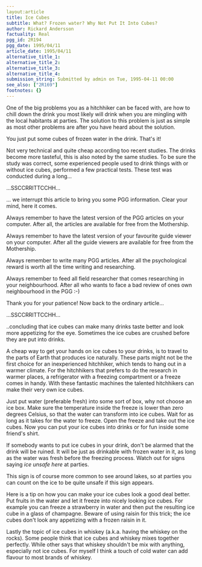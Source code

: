 ```yaml
---
layout:article
title: Ice Cubes
subtitle: What? Frozen water? Why Not Put It Into Cubes?
author: Rickard Andersson
factuality: Real
pgg_id: 2R194
pgg_date: 1995/04/11
article_date: 1995/04/11
alternative_title_1: 
alternative_title_2: 
alternative_title_3: 
alternative_title_4: 
submission_string: Submitted by admin on Tue, 1995-04-11 00:00
see_also: ["2R169"]
footnotes: {}
---
```

<div>
<p>One of the big problems you as a hitchhiker can be faced with, are how to chill down the drink you most likely will drink when you are mingling with the local habitants at parties. The solution to this problem is just as simple as most other problems are after you have heard about the solution.</p>
<p>You just put some cubes of frozen water in the drink. That's it!</p>
<p>Not very technical and quite cheap according too recent studies. The drinks become more tasteful, this is also noted by the same studies. To be sure the study was correct, some experienced people used to drink things with or without ice cubes, performed a few practical tests. These test was conducted during a long...</p>
<p>...SSCCRRITTCCHH...</p>
<p>... we interrupt this article to bring you some PGG information. Clear your mind, here it comes.</p>
<p>Always remember to have the latest version of the PGG articles on your computer. After all, the articles are available for free from the Mothership.</p>
<p>Always remember to have the latest version of your favourite guide viewer on your computer. After all the guide viewers are available for free from the Mothership.</p>
<p>Always remember to write many PGG articles. After all the psychological reward is worth all the time writing and researching.</p>
<p>Always remember to feed all field researcher that comes researching in your neighbourhood. After all who wants to face a bad review of ones own neighbourhood in the PGG :-)</p>
<p>Thank you for your patience! Now back to the ordinary article...</p>
<p>...SSCCRRITTCCHH...</p>
<p>..concluding that ice cubes can make many drinks taste better and look more appetizing for the eye. Sometimes the ice cubes are crushed before they are put into drinks.</p>
<p>A cheap way to get your hands on ice cubes to your drinks, is to travel to the parts of Earth that produces ice naturally. These parts might not be the first choice for an inexperienced hitchhiker, which tends to hang out in a warmer climate. For the hitchhikers that prefers to do the research in warmer places, a refrigerator with a freezing compartment or a freeze comes in handy. With these fantastic machines the talented hitchhikers can make their very own ice cubes.</p>
<p>Just put water (preferable fresh) into some sort of box, why not choose an ice box. Make sure the temperature inside the freeze is lower than zero degrees Celsius, so that the water can transform into ice cubes. Wait for as long as it takes for the water to freeze. Open the freeze and take out the ice cubes. Now you can put your ice cubes into drinks or for fun inside some friend's shirt.</p>
<p>If somebody wants to put ice cubes in your drink, don't be alarmed that the drink will be ruined. It will be just as drinkable with frozen water in it, as long as the water was fresh before the freezing process. Watch out for signs saying <em>ice unsafe here</em> at parties.</p>
<p>This sign is of course more common to see around lakes, so at parties you can count on the ice to be quite unsafe if this sign appears.</p>
<p>Here is a tip on how you can make your ice cubes look a good deal better. Put fruits in the water and let it freeze into nicely looking ice cubes. For example you can freeze a strawberry in water and then put the resulting ice cube in a glass of champagne. Beware of using raisin for this trick; the ice cubes don't look any appetizing with a frozen raisin in it.</p>
<p>Lastly the topic of ice cubes in whiskey (a.k.a. having the whiskey on the rocks). Some people think that ice cubes and whiskey mixes together perfectly. While other says that whiskey shouldn't be mix with anything, especially not ice cubes. For myself I think a touch of cold water can add flavour to most brands of whiskey.</p>
</div>
